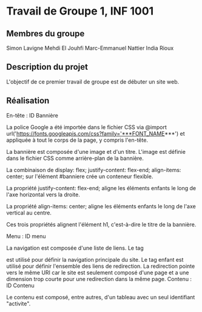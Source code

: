 Travail de Groupe 1, INF 1001
=============================

Membres du groupe
-----------------
Simon Lavigne Mehdi El Jouhfi Marc-Emmanuel Nattier India Rioux

Description du projet
---------------------
L'objectif de ce premier travail de groupe est de débuter un site web.

Réalisation
---------------------
En-tête : ID Bannière

La police Google a été importée dans le fichier CSS via @import url('https://fonts.googleapis.com/css?family='***FONT_NAME***') et appliquée à tout le corps de la page, y compris l'en-tête.

La bannière est composée d'une image et d'un titre. L'image est définie dans le fichier CSS comme arrière-plan de la bannière.

La combinaison de display: flex; justify-content: flex-end; align-items: center; sur l'élément #banniere crée un conteneur flexible.

La propriété justify-content: flex-end; aligne les éléments enfants le long de l'axe horizontal vers la droite.

La propriété align-items: center; aligne les éléments enfants le long de l'axe vertical au centre.

Ces trois propriétés alignent l'élément h1, c'est-à-dire le titre de la bannière.

Menu : ID menu

La navigation est composée d'une liste de liens. Le tag <nav> est utilisé pour définir la navigation principale du site. Le tag enfant est utilisé pour définir l'ensemble des liens de redirection. La redirection pointe vers le même URI car le site est seulement composé d'une page et a une dimension trop courte pour une redirection dans la même page.
Contenu : ID Contenu

Le contenu est composé, entre autres, d'un tableau avec un seul identifiant "activite".